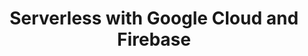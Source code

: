---
title: "Serverless with Google Cloud and Firebase"
description: "Come learn what serverless means for Google Cloud and Firebase, and how we're building tools beyond Functions-as-a-Service to help you create powerful serverless applications. With live coding and live demos, xxxx will cover Google Cloud Functions and Firebase, Google's serverless backend for mobile and web developers. Firebase can help you add powerful features to your applications, with everything from real time data updates, user authentication, monetizing your apps, and more. Learn how to leverage the power of Google to quickly build autoscaling apps - all without managing servers or application runtimes."
speaker: Brett McGowan
bio: "Bret is a Developer Advocate for Serverless on the Google Cloud Platform team at Google, focusing on serverless products like Google Cloud Functions, App Engine, Firebase, machine learning APIs, and more. He's currently an aspiring Node.js developer. Prior to Google, Bret worked as a software engineer in the cloud industry at Rackspace. He's often on the running trail, volleyball court or kickball field.

Bret lives in New York City and earned a bachelor's degree in computer science from Texas A&M University.

Reach Bret on Twitter at @bretmcg."
image: https://bretmcg.com/bret-mcgowen-headshot.jpg
twitter: bretmcg
---